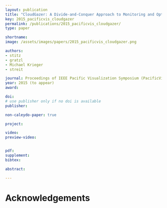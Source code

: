 ```yaml
---
layout: publication
title: "CloudGazer: A Divide-and-Conquer Approach to Monitoring and Optimizing Cloud-Based Networks"
key: 2015_pacificvis_cloudgazer
permalink: /publications/2015_pacificvis_cloudgazer/
type: paper

shortname:
image: /assets/images/papers/2015_pacificvis_cloudgazer.png

authors:
- stitz
- gratzl
- Michael Krieger
- streit

journal: Proceedings of IEEE Pacific Visualization Symposium (PacificVis '15)
year: 2015 (to appear)
award:

doi: 
# use publisher only if no doi is available
publisher:

non-caleydo-paper: true

project: 

video: 
preview-video:


pdf:
supplement:
bibtex:

abstract: 

---
```


# Acknowledgements
